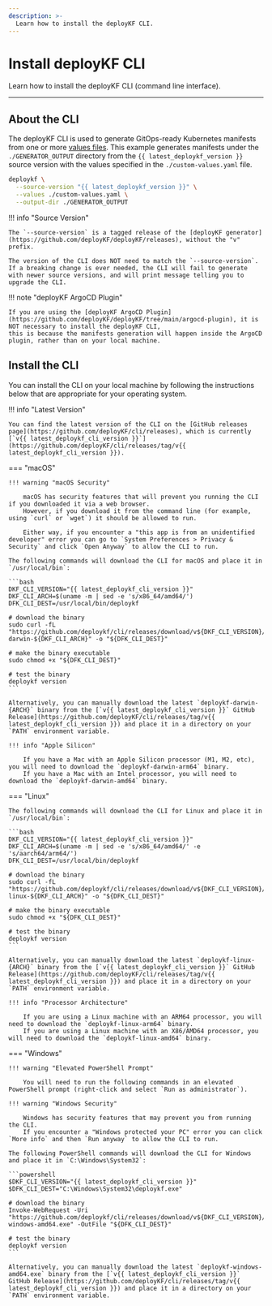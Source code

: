 ```yaml
---
description: >-
  Learn how to install the deployKF CLI.
---
```

# Install deployKF CLI

Learn how to install the deployKF CLI (command line interface).

---

## About the CLI

The deployKF CLI is used to generate GitOps-ready Kubernetes manifests from one or more [values files](../reference/deploykf-values.md).
This example generates manifests under the `./GENERATOR_OUTPUT` directory from the `{{ latest_deploykf_version }}` source version with the values specified in the `./custom-values.yaml` file.

```bash
deploykf \
  --source-version "{{ latest_deploykf_version }}" \
  --values ./custom-values.yaml \
  --output-dir ./GENERATOR_OUTPUT
```

!!! info "Source Version"

    The `--source-version` is a tagged release of the [deployKF generator](https://github.com/deployKF/deployKF/releases), without the "v" prefix.

    The version of the CLI does NOT need to match the `--source-version`. 
    If a breaking change is ever needed, the CLI will fail to generate with newer source versions, and will print message telling you to upgrade the CLI.

!!! note "deployKF ArgoCD Plugin"

    If you are using the [deployKF ArgoCD Plugin](https://github.com/deployKF/deployKF/tree/main/argocd-plugin), it is NOT necessary to install the deployKF CLI,
    this is because the manifests generation will happen inside the ArgoCD plugin, rather than on your local machine.

## Install the CLI

You can install the CLI on your local machine by following the instructions below that are appropriate for your operating system.

!!! info "Latest Version"
    
    You can find the latest version of the CLI on the [GitHub releases page](https://github.com/deployKF/cli/releases), which is currently [`v{{ latest_deploykf_cli_version }}`](https://github.com/deployKF/cli/releases/tag/v{{ latest_deploykf_cli_version }}).

=== "macOS"

    !!! warning "macOS Security"
        
        macOS has security features that will prevent you running the CLI if you downloaded it via a web browser.
        However, if you download it from the command line (for example, using `curl` or `wget`) it should be allowed to run.
        
        Either way, if you encounter a "this app is from an unidentified developer" error you can go to `System Preferences > Privacy & Security` and click `Open Anyway` to allow the CLI to run.

    The following commands will download the CLI for macOS and place it in `/usr/local/bin`:

    ```bash
    DKF_CLI_VERSION="{{ latest_deploykf_cli_version }}"
    DKF_CLI_ARCH=$(uname -m | sed -e 's/x86_64/amd64/')
    DFK_CLI_DEST=/usr/local/bin/deploykf
    
    # download the binary
    sudo curl -fL "https://github.com/deploykf/cli/releases/download/v${DKF_CLI_VERSION}/deploykf-darwin-${DKF_CLI_ARCH}" -o "${DFK_CLI_DEST}"
    
    # make the binary executable
    sudo chmod +x "${DFK_CLI_DEST}"
    
    # test the binary
    deploykf version
    ```

    Alternatively, you can manually download the latest `deploykf-darwin-{ARCH}` binary from the [`v{{ latest_deploykf_cli_version }}` GitHub Release](https://github.com/deployKF/cli/releases/tag/v{{ latest_deploykf_cli_version }}) and place it in a directory on your `PATH` environment variable.

    !!! info "Apple Silicon"
       
        If you have a Mac with an Apple Silicon processor (M1, M2, etc), you will need to download the `deploykf-darwin-arm64` binary.
        If you have a Mac with an Intel processor, you will need to download the `deploykf-darwin-amd64` binary.

=== "Linux"

    The following commands will download the CLI for Linux and place it in `/usr/local/bin`:

    ```bash
    DKF_CLI_VERSION="{{ latest_deploykf_cli_version }}"
    DKF_CLI_ARCH=$(uname -m | sed -e 's/x86_64/amd64/' -e 's/aarch64/arm64/')
    DFK_CLI_DEST=/usr/local/bin/deploykf

    # download the binary
    sudo curl -fL "https://github.com/deploykf/cli/releases/download/v${DKF_CLI_VERSION}/deploykf-linux-${DKF_CLI_ARCH}" -o "${DFK_CLI_DEST}"

    # make the binary executable
    sudo chmod +x "${DFK_CLI_DEST}"

    # test the binary
    deploykf version
    ```

    Alternatively, you can manually download the latest `deploykf-linux-{ARCH}` binary from the [`v{{ latest_deploykf_cli_version }}` GitHub Release](https://github.com/deployKF/cli/releases/tag/v{{ latest_deploykf_cli_version }}) and place it in a directory on your `PATH` environment variable.

    !!! info "Processor Architecture"
    
        If you are using a Linux machine with an ARM64 processor, you will need to download the `deploykf-linux-arm64` binary.
        If you are using a Linux machine with an X86/AMD64 processor, you will need to download the `deploykf-linux-amd64` binary.

=== "Windows"

    !!! warning "Elevated PowerShell Prompt"
        
        You will need to run the following commands in an elevated PowerShell prompt (right-click and select `Run as administrator`).

    !!! warning "Windows Security"
    
        Windows has security features that may prevent you from running the CLI.
        If you encounter a "Windows protected your PC" error you can click `More info` and then `Run anyway` to allow the CLI to run.

    The following PowerShell commands will download the CLI for Windows and place it in `C:\Windows\System32`:

    ```powershell 
    $DKF_CLI_VERSION="{{ latest_deploykf_cli_version }}"
    $DFK_CLI_DEST="C:\Windows\System32\deploykf.exe"
    
    # download the binary
    Invoke-WebRequest -Uri "https://github.com/deploykf/cli/releases/download/v${DKF_CLI_VERSION}/deploykf-windows-amd64.exe" -OutFile "${DFK_CLI_DEST}"

    # test the binary
    deploykf version
    ```

    Alternatively, you can manually download the latest `deploykf-windows-amd64.exe` binary from the [`v{{ latest_deploykf_cli_version }}` GitHub Release](https://github.com/deployKF/cli/releases/tag/v{{ latest_deploykf_cli_version }}) and place it in a directory on your `PATH` environment variable.
